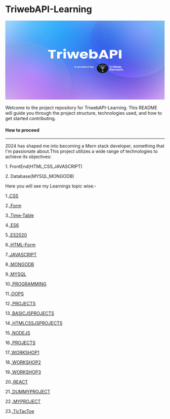 <h1>TriwebAPI-Learning</h1>

<!-- **Mern Stack Development** -->
<img src="./image/TriwebAPI.jpg" alt="TriwebApi" width=100% height=250px><BR>


<p>Welcome to the project repository for TriwebAPI-Learning. This README will guide you through the project structure, technologies used, and how to get started contributing.</p>
<h4> How to proceed</h4><hr>
<p>2024 has shaped me into becoming a Mern stack developer, something that I'm passionate about.This project utilizes a wide range of technologies to achieve its objectives:</p>
<P>1. FrontEnd(HTML,CSS,JAVASCRIPT)</P>
<P>2. Database(MYSQL,MONGODB)</P>

<p>Here you will see my Learnings topic wise:-</p>

1.[.CSS](./css/README.md)

2.[.Form](./css/form/README.md)

3.[.Time-Table](./css/Time-table/README.md)

4.[.ES6](./Es6/README.md)

5.[.ES2020](./ES2020/README.md)

6.[.HTML-Form](./html/form/README.md)

7.[.JAVASCRIPT](./javascript/README.md)

8.[.MONGODB](./mongodb/README.md)

9.[.MYSQL](./mysql/README.md)

10.[.PROGRAMMING](./programming/README.md)

11.[.OOPS](./programming/oops/README.md)

12.[.PROJECTS](./projects/README.md)

13.[.BASICJSPROJECTS](./projects/BasicJsProjects/README.md)

14.[.HTMLCSSJSPROJECTS](./projects/HTML-CSS-JS%20project/README.md)

15.[.NODEJS](./Nodejs/README.md)

16.[.PROJECTS](./Nodejs/Projects/Bnodejs/README.md)

17.[.WORKSHOP1](./Nodejs/workshop1/README.md)

18.[.WORKSHOP2](./Nodejs/workshop2/README.md)

19.[.WORKSHOP3](./Nodejs/workshop3/README.md)

20.[.REACT](./React/README.md)

21.[.DUMMYPROJECT](./React/dummy/README.md)

22.[.MYPROJECT](./React/my/README.md)

23.[.TicTacToe](./Projects%20of%20Tic-Tac-Toe/tic-tac-toe/README.md)
